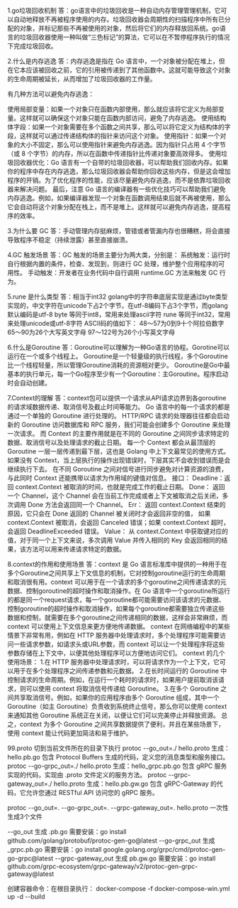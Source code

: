 1.go垃圾回收机制
答：go语言中的垃圾回收是一种自动内存管理管理机制，它可以自动地释放不再被程序使用的内存。垃圾回收器会周期性的扫描程序中所有已分配的对象，并标记那些不再被使用的对象，然后将它们的内存释放回系统。go语言的垃圾回收器使用一种叫做“三色标记”的算法，它可以在不暂停程序执行的情况下完成垃圾回收。

2.什么是内存逃逸
答：内存逃逸是指在 Go 语言中，一个对象被分配在堆上，但在它本应该被回收之前，它的引用被传递到了其他函数中。这就可能导致这个对象的生命周期被延长，从而增加了垃圾回收器的工作量。

有几种方法可以避免内存逃逸：

使用局部变量：如果一个对象只在函数内部使用，那么就应该将它定义为局部变量。这样就可以确保这个对象只能在函数内部访问，避免了内存逃逸。
使用结构体字段：如果一个对象需要在多个函数之间共享，那么可以将它定义为结构体的字段，这样就可以通过传递结构体的指针来访问这个对象。
使用指针：如果一个对象的大小不固定，那么可以使用指针来避免内存逃逸。因为指针只占用 4 个字节（或 8 个字节）的内存，所以在函数中传递指针比传递对象要高效得多。
使用垃圾回收器优化：Go 语言有一个自带的垃圾回收器，可以帮助我们回收内存。如果你的程序中存在内存逃逸，那么垃圾回收器会帮助你回收这些内存，但是这会增加程序的开销。为了优化程序的性能，应该尽量避免内存逃逸，而不是依靠垃圾回收器来解决问题。
最后，注意 Go 语言的编译器有一些优化技巧可以帮助我们避免内存逃逸。例如，如果编译器发现一个对象在函数调用结束后就不再被使用，那么它会自动将这个对象分配在栈上，而不是堆上。这样就可以避免内存逃逸，提高程序的效率。

3.为什么要 GC
答：手动管理内存挺麻烦，管错或者管漏内存也很糟糕，将会直接导致程序不稳定（持续泄露）甚至直接崩溃。

4.GC 触发场景
答：GC 触发的场景主要分为两大类，分别是：
系统触发：运行时自行根据内置的条件，检查、发现到，则进行 GC 处理，维护整个应用程序的可用性。
手动触发：开发者在业务代码中自行调用 runtime.GC 方法来触发 GC 行为。

5.rune 是什么类型
答：相当于int32
golang中的字符串底层实现是通过byte类型实现的，中文字符在unicode下占2个字节，在utf-8编码下占3个字节，而golang默认编码是utf-8
byte 等同于int8，常用来处理ascii字符
rune 等同于int32，常用来处理unicode或utf-8字符
ASCII码的值如下：
48～57为0到9十个阿拉伯数字
65～90为26个大写英文字母
97～122号为26个小写英文字母

6.什么是Goroutine
答：Goroutine可以理解为一种Go语言的协程。Gorotine可以运行在一个或多个线程上。
Goroutine是一个轻量级的执行线程，多个Goroutine比一个线程轻量，所以管理Goroutine消耗的资源相对更少。
Goroutine是Go中最基本的执行单元，每一个Go程序至少有一个Goroutine：主Goroutine。程序启动时会自动创建。

7.Context的理解
答：context包可以提供一个请求从API请求边界到各goroutine的请求域数据传递、取消信号及截止时间等能力。
Go 语言中的每一个请求的都是通过一个单独的 Goroutine 进行处理的。
HTTP/RPC 请求的处理器往往都会启动新的 Goroutine 访问数据库和 RPC 服务，我们可能会创建多个 Goroutine 来处理一次请求。
而 Context 的主要作用就是在不同的 Goroutine 之间同步请求特定的数据、取消信号以及处理请求的截止日期。
每一个 Context 都会从最顶层的 Goroutine 一层一层传递到最下层，这也是 Golang 中上下文最常见的使用方式。
如果没有 Context，当上层执行的操作出现错误时，下层其实不会收到错误而是会继续执行下去。
在不同 Goroutine 之间对信号进行同步避免对计算资源的浪费，与此同时 Context 还能携带以请求为作用域的键值对信息。
接口：
Deadline：返回 context.Context 被取消的时间，也就是完成工作的截止日期。
Done：    返回一个 Channel，这个 Channel 会在当前工作完成或者上下文被取消之后关闭，多次调用 Done 方法会返回同一个 Channel。
Err：     返回 context.Context 结束的原因，它只会在 Done 返回的 Channel 被关闭时才会返回非空的值，
          如果 context.Context 被取消，会返回 Canceled 错误；如果 context.Context 超时，会返回 DeadlineExceeded 错误。
Value：   从 context.Context 中获取键对应的值，对于同一个上下文来说，多次调用 Value 并传入相同的 Key 会返回相同的结果，该方法可以用来传递请求特定的数据。

8.context的作用和使用场景
答：context 是 Go 语言标准库中提供的一种用于在多个Goroutine之间共享上下文信息的机制，它对控制goroutine运行的生命周期和取消很有用。context 可以用于在一个请求的多个goroutine之间传递请求的元数据、控制goroutine的超时操作和取消操作。在 Go 语言中一个goroutine所运行的都是同一个request请求，每一个goroutine都可能需要访问该请求的元数据、控制goroutine的超时操作和取消操作，如果每个goroutine都需要独立传递这些数据和控制，就需要在多个goroutine之间传递相同的数据，这样会非常麻烦，而 context 可以使用上下文信息来更方便地传递数据。
context 在网络编程中的某些情景下非常有用，例如在 HTTP 服务器中处理请求时，多个处理程序可能需要访问一些请求参数，如请求头或URL参数，而 context 可以让一个处理程序将这些参数存储在上下文中，以便其他处理程序可以方便地访问它们。
context 的几个使用场景：
1.在 HTTP 服务器中处理请求时，可以将请求作为一个上下文，它可以用于在多个处理程序之间传递参数和元数据。
2.在长时间运行的 Goroutine 中控制请求的生命周期。例如，在运行一个耗时的请求时，如果用户提前取消该请求，则可以使用 context 将取消信号传递给 Goroutine。
3.在多个 Goroutine 之间共享取消信号。例如，如果你的应用程序由多个 Goroutine 组成，其中一个 Goroutine（如主 Goroutine）负责收到系统终止信号，那么你可以使用 context 来通知其他 Goroutine 系统正在关闭，以便让它们可以完美停止并释放资源。
总之，context 为多个 Goroutine 之间共享数据提供了便利，并且在某些场景下，使用 context 能让代码更加简洁和易于维护。


99.proto
切到当前文件所在的目录下执行
protoc --go_out=./ hello.proto						生成：hello.pb.go         包含 Protocol Buffers 生成的代码，定义您的消息类型和服务接口。
protoc --go-grpc_out=./ hello.proto					生成：hello_grpc.pb.go    包含 gRPC 服务实现的代码，实现由 .proto 文件定义的服务方法。
protoc --grpc-gateway_out=./ hello.proto		    生成：hello.pb.gw.go      包含 gRPC-Gateway 的代码，它允许您通过 RESTful API 访问您的 gRPC 服务。

protoc --go_out=. --go-grpc_out=. --grpc-gateway_out=. hello.proto  一次性生成3个文件

--go_out 		        生成 .pb.go			    需要安装：go install github.com/golang/protobuf/protoc-gen-go@latest
--go-grpc_out 	        生成 _grpc.pb.go		需要安装：go install google.golang.org/grpc/cmd/protoc-gen-go-grpc@latest
--grpc-gateway_out      生成 pb.gw.go			需要安装：go install github.com/grpc-ecosystem/grpc-gateway/v2/protoc-gen-grpc-gateway@latest


创建容器命令：在根目录执行：
docker-compose -f docker-compose-win.yml up -d --build